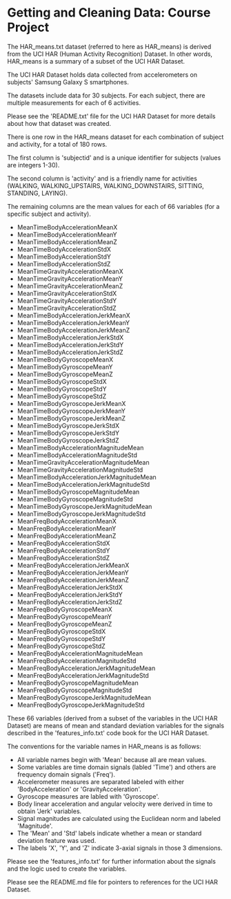 # Getting and Cleaning Data: Course Project

The HAR_means.txt dataset (referred to here as HAR_means) is derived from the UCI HAR (Human Activity Recognition) Dataset.  In other words, HAR_means is a summary of a subset of the UCI HAR Dataset.

The UCI HAR Dataset holds data collected from accelerometers on subjects' Samsung Galaxy S smartphones.

The datasets include data for 30 subjects.  For each subject, there are multiple measurements for each of 6 activities.

Please see the 'README.txt' file for the UCI HAR Dataset for more details about how that dataset was created.

There is one row in the HAR_means dataset for each combination of subject and activity, for a total of 180 rows.

The first column is 'subjectid' and is a unique identifier for subjects (values are integers 1-30).

The second column is 'activity' and is a friendly name for activities (WALKING, WALKING_UPSTAIRS, WALKING_DOWNSTAIRS, SITTING, STANDING, LAYING).

The remaining columns are the mean values for each of 66 variables (for a specific subject and activity).

* MeanTimeBodyAccelerationMeanX
* MeanTimeBodyAccelerationMeanY
* MeanTimeBodyAccelerationMeanZ
* MeanTimeBodyAccelerationStdX
* MeanTimeBodyAccelerationStdY
* MeanTimeBodyAccelerationStdZ
* MeanTimeGravityAccelerationMeanX
* MeanTimeGravityAccelerationMeanY
* MeanTimeGravityAccelerationMeanZ
* MeanTimeGravityAccelerationStdX
* MeanTimeGravityAccelerationStdY
* MeanTimeGravityAccelerationStdZ
* MeanTimeBodyAccelerationJerkMeanX
* MeanTimeBodyAccelerationJerkMeanY
* MeanTimeBodyAccelerationJerkMeanZ
* MeanTimeBodyAccelerationJerkStdX
* MeanTimeBodyAccelerationJerkStdY
* MeanTimeBodyAccelerationJerkStdZ
* MeanTimeBodyGyroscopeMeanX
* MeanTimeBodyGyroscopeMeanY
* MeanTimeBodyGyroscopeMeanZ
* MeanTimeBodyGyroscopeStdX
* MeanTimeBodyGyroscopeStdY
* MeanTimeBodyGyroscopeStdZ
* MeanTimeBodyGyroscopeJerkMeanX
* MeanTimeBodyGyroscopeJerkMeanY
* MeanTimeBodyGyroscopeJerkMeanZ
* MeanTimeBodyGyroscopeJerkStdX
* MeanTimeBodyGyroscopeJerkStdY
* MeanTimeBodyGyroscopeJerkStdZ
* MeanTimeBodyAccelerationMagnitudeMean
* MeanTimeBodyAccelerationMagnitudeStd
* MeanTimeGravityAccelerationMagnitudeMean
* MeanTimeGravityAccelerationMagnitudeStd
* MeanTimeBodyAccelerationJerkMagnitudeMean
* MeanTimeBodyAccelerationJerkMagnitudeStd
* MeanTimeBodyGyroscopeMagnitudeMean
* MeanTimeBodyGyroscopeMagnitudeStd
* MeanTimeBodyGyroscopeJerkMagnitudeMean
* MeanTimeBodyGyroscopeJerkMagnitudeStd
* MeanFreqBodyAccelerationMeanX
* MeanFreqBodyAccelerationMeanY
* MeanFreqBodyAccelerationMeanZ
* MeanFreqBodyAccelerationStdX
* MeanFreqBodyAccelerationStdY
* MeanFreqBodyAccelerationStdZ
* MeanFreqBodyAccelerationJerkMeanX
* MeanFreqBodyAccelerationJerkMeanY
* MeanFreqBodyAccelerationJerkMeanZ
* MeanFreqBodyAccelerationJerkStdX
* MeanFreqBodyAccelerationJerkStdY
* MeanFreqBodyAccelerationJerkStdZ
* MeanFreqBodyGyroscopeMeanX
* MeanFreqBodyGyroscopeMeanY
* MeanFreqBodyGyroscopeMeanZ
* MeanFreqBodyGyroscopeStdX
* MeanFreqBodyGyroscopeStdY
* MeanFreqBodyGyroscopeStdZ
* MeanFreqBodyAccelerationMagnitudeMean
* MeanFreqBodyAccelerationMagnitudeStd
* MeanFreqBodyAccelerationJerkMagnitudeMean
* MeanFreqBodyAccelerationJerkMagnitudeStd
* MeanFreqBodyGyroscopeMagnitudeMean
* MeanFreqBodyGyroscopeMagnitudeStd
* MeanFreqBodyGyroscopeJerkMagnitudeMean
* MeanFreqBodyGyroscopeJerkMagnitudeStd

These 66 variables (derived from a subset of the variables in the UCI HAR Dataset) are means of mean and standard deviation variables for the signals described in the 'features_info.txt' code book for the UCI HAR Dataset.

The conventions for the variable names in HAR_means is as follows:
* All variable names begin with 'Mean' because all are mean values.
* Some variables are time domain signals (labled 'Time') and others are frequency domain signals ('Freq').
* Accelerometer measures are separated labeled with either 'BodyAcceleration' or 'GravityAcceleration'.
* Gyroscope measures are labled with 'Gyroscope'.
* Body linear acceleration and angular velocity were derived in time to obtain 'Jerk' variables.
* Signal magnitudes are calculated using the Euclidean norm and labeled 'Magnitude'.
* The 'Mean' and 'Std' labels indicate whether a mean or standard deviation feature was used.
* The labels 'X', 'Y', and 'Z' indicate 3-axial signals in those 3 dimensions.

Please see the 'features_info.txt' for further information about the signals and the logic used to create the variables.

Please see the README.md file for pointers to references for the UCI HAR Dataset.